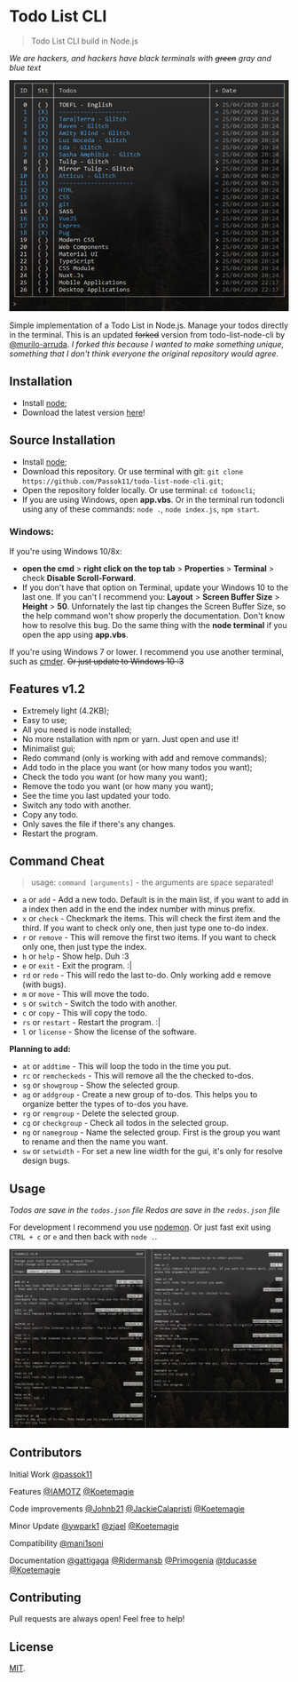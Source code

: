 # Todo List CLI
> Todo List CLI build in Node.js

*We are hackers, and hackers have black terminals with ~~green~~ gray and blue text*

![Template](/preview/template.png?raw=trueg)

Simple implementation of a Todo List in Node.js. Manage your todos directly in the terminal. This is an updated ~~forked~~ version from todo-list-node-cli by [@murilo-arruda](https://github.com/murilo-arruda). *I forked this because I wanted to make something unique, something that I don't think everyone the original repository would agree.*

## Installation

- Install [node](https://nodejs.org/);
- Download the latest version [here](https://github.com/Koetemagie/todoncli/releases/latest)!

## Source Installation

- Install [node](https://nodejs.org/);
- Download this repository. Or use terminal with git: `git clone https://github.com/Passok11/todo-list-node-cli.git`;
- Open the repository folder locally. Or use terminal: `cd todoncli`;
- If you are using Windows, open **app.vbs**. Or in the terminal run todoncli using any of these commands: `node .`, `node index.js`, `npm start`.

### Windows:

If you're using Windows 10/8x: 
- **open the cmd** > **right click on the top tab** > **Properties** > **Terminal** > check **Disable Scroll-Forward**.
- If you don't have that option on Terminal, update your Windows 10 to the last one. If you can't I recommend you: **Layout** > **Screen Buffer Size** > **Height** > **50**.
Unfornately the last tip changes the Screen Buffer Size, so the help command won't show properly the documentation. Don't know how to resolve this bug. 
Do the same thing with the **node terminal** if you open the app using **app.vbs**.

If you're using Windows 7 or lower. I recommend you use another terminal, such as [cmder](http://cmder.net/). ~~Or just update to Windows 10 :3~~

## Features v1.2

* Extremely light (4.2KB);
* Easy to use;
* All you need is node installed;
* No more nstallation with npm or yarn. Just open and use it!
* Minimalist gui;
* Redo command (only is working with add and remove commands);
* Add todo in the place you want (or how many todos you want);
* Check the todo you want (or how many you want);
* Remove the todo you want (or how many you want);
* See the time you last updated your todo.
* Switch any todo with another.
* Copy any todo.
* Only saves the file if there's any changes.
* Restart the program.

## Command Cheat

> usage: `command [arguments]` - the arguments are space separated!

* `a` or `add` - Add a new todo. Default is in the main list, if you want to add in a index then add in the end the index number with minus prefix.
* `x` or `check` - Checkmark the items. This will check the first item and the third. If you want to check only one, then just type one to-do index.
* `r` or `remove` - This will remove the first two items. If you want to check only one, then just type the index.
* `h` or `help` - Show help. Duh :3
* `e` or `exit` - Exit the program. :|
* `rd` or `redo` - This will redo the last to-do. Only working add e remove (with bugs).
* `m` or `move` - This will move the todo.
* `s` or `switch` - Switch the todo with another.
* `c` or `copy` - This will copy the todo.
* `rs` or `restart` - Restart the program. :|
* `l` or `license` - Show the license of the software.

**Planning to add:**
* `at` or `addtime` - This will loop the todo in the time you put.
* `rc` or `remcheckeds` - This will remove all the the checked to-dos.
* `sg` or `showgroup` - Show the selected group.
* `ag` or `addgroup` - Create a new group of to-dos. This helps you to organize better the types of to-dos you have.
* `rg` or `remgroup` - Delete the selected group.
* `cg` or `checkgroup` - Check all todos in the selected group.
* `ng` or `namegroup` - Name the selected group. First is the group you want to rename and then the name you want.
* `sw` or `setwidth` - For set a new line width for the gui, it's only for resolve design bugs.

## Usage

*Todos are save in the `todos.json` file*
*Redos are save in the `redos.json` file*

For development I recommend you use [nodemon](https://nodemon.io/). Or just fast exit using `CTRL + c` or `e` and then back with `node .`.

![Documentation](/preview/documentation.png?raw=trueg)

## Contributors

Initial Work
[@passok11](https://twitter.com/passocabr)

Features
[@IAMOTZ](https://github.com/IAMOTZ)
[@Koetemagie](https://github.com/Koetemagie)

Code improvements
[@Johnb21](https://github.com/Johnb21)
[@JackieCalapristi](https://github.com/JackieCalapristi)
[@Koetemagie](https://github.com/Koetemagie)

Minor Update
[@ywpark1](https://github.com/ywpark1)
[@zjael](https://github.com/zjael)
[@Koetemagie](https://github.com/Koetemagie)

Compatibility
[@mani1soni](https://github.com/mani1soni)

Documentation
[@gattigaga](https://github.com/gattigaga)
[@Ridermansb](https://github.com/Ridermansb)
[@Primogenia](https://github.com/Primogenia)
[@tducasse](https://github.com/tducasse)
[@Koetemagie](https://github.com/Koetemagie)

## Contributing

Pull requests are always open! Feel free to help!

## License

[MIT](/LICENSE.md?raw=trueg).
